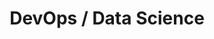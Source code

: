 ---
layout: default
title: DevOps / Data Science
nav_order: 1
parent: Taxonomía
has_children: true
---